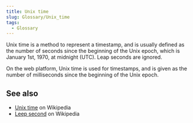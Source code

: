 ```yaml
---
title: Unix time
slug: Glossary/Unix_time
tags:
  - Glossary
---
```


Unix time is a method to represent a timestamp, and is usually defined as the number of seconds since the beginning of the Unix epoch, which is January 1st, 1970, at midnight (UTC). Leap seconds are ignored.

On the web platform, Unix time is used for timestamps, and is given as the number of milliseconds since the beginning of the Unix epoch.

## See also

- [Unix time](https://en.wikipedia.org/wiki/Unix_time) on Wikipedia
- [Leep second](https://en.wikipedia.org/wiki/Leap_second) on Wikipedia
